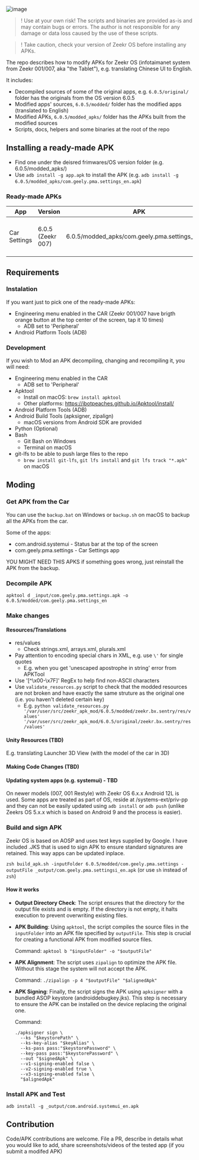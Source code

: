 ![image](https://github.com/user-attachments/assets/fc9c7d8f-209f-4465-9732-eb4dd0409f20)


> ! Use at your own risk! The scripts and binaries are provided as-is and may contain bugs or errors. The author is not responsible for any damage or data loss caused by the use of these scripts.

> ! Take caution, check your version of Zeekr OS before installing any APKs.

The repo describes how to modify APKs for Zeekr OS (infotaimanet system from Zeekr 001/007, aka "the Tablet"), e.g. translating Chinese UI to English.

It includes:
- Decompiled sources of some of the original apps, e.g. `6.0.5/original/` folder has the originals from the OS version 6.0.5
- Modified apps' sources, `6.0.5/modded/` folder has the modified apps (translated to English)
- Modified APKs, `6.0.5/modded_apks/` folder has the APKs built from the modified sources
- Scripts, docs, helpers and some binaries at the root of the repo

## Installing a ready-made APK

- Find one under the deisred frimwares/OS version folder (e.g. 6.0.5/modded_apks/)
- Use `adb install -g app.apk` to install the APK (e.g. `adb install -g 6.0.5/modded_apks/com.geely.pma.settings_en.apk`)

### Ready-made APKs

| App | Version | APK | Description |
| --- | --- | --- | --- |
| Car Settings | 6.0.5 (Zeekr 007) | 6.0.5/modded_apks/com.geely.pma.settings_en.apk | Car Settings APP Translated to English |

## Requirements

### Instalation

If you want just to pick one of the ready-made APKs:

- Engineering menu enabled in the CAR (Zeekr 001/007 have brigth orange button at the top center of the screen, tap it 10 times)
    - ADB set to 'Peripheral'
- Android Platform Tools (ADB)

### Development

If you wish to Mod an APK decompiling, changing and recompiling it, you will need:

- Engineering menu enabled in the CAR
    - ADB set to 'Peripheral'
- Apktool
    - Install on macOS: `brew install apktool`
    - Other platforms: https://ibotpeaches.github.io/Apktool/install/
- Android Platform Tools (ADB)
- Android Build Tools (apksigner, zipalign)
    - macOS versions from Android SDK are provided
- Python (Optional)
- Bash
    - Git Bash on Windows
    - Terminal on macOS
 - git-lfs to be able to push large files to the repo
    - `brew install git-lfs`, `git lfs install` and `git lfs track "*.apk"` on macOS

## Moding

### Get APK from the Car

You can use the `backup.bat` on Windows or `backup.sh` on macOS to backup all the APKs from the car.

Some of the apps:
- com.android.systemui - Status bar at the top of the screen
- com.geely.pma.settings - Car Settings app

YOU MIGHT NEED THIS APKS if something goes wrong, just reinstall the APK from the backup.

### Decompile APK

`apktool d _input/com.geely.pma.settings.apk -o 6.0.5/modded/com.geely.pma.settings_en`

### Make changes

#### Resources/Translations
- res/values
    - Check strings.xml, arrays.xml, plurals.xml
- Pay attention to encoding special chars in XML, e.g. use `\'` for single quotes
    - E.g. when you get 'unescaped apostrophe in string' error from APKTool
- Use '[^\x00-\x7F]' RegEx to help find non-ASCII characters
- Use `validate_resources.py` script to check that the modded resources are not broken and have exactly the same struture as the original one (i.e. you haven't deleted certain key)
    - E.g. `python validate_resources.py '/var/user/src/zeekr_apk_mod/6.0.5/modded/zeekr.bx.sentry/res/values' '/var/user/src/zeekr_apk_mod/6.0.5/original/zeekr.bx.sentry/res/values'`

#### Unity Resources (TBD)

E.g. translating Launcher 3D View (with the model of the car in 3D)

#### Making Code Changes (TBD)

#### Updating system apps (e.g. systemui) - TBD

On newer models (007, 001 Restyle) with Zeekr OS 6.x.x Android 12L is used. Some apps are treated as part of OS, reside at /systems-ext/priv-pp and they can not be easily updated using `adb install` or `adb push` (unlike Zeekrs OS 5.x.x which is based on Android 9 and the process is easier).

### Build and sign APK

Zeekr OS is based on AOSP and uses test keys supplied by Google. I have included .JKS that is used to sign APK to ensure standard signatures are retained. This way apps can be updated inplace.

`zsh build_apk.sh -inputFolder 6.0.5/modded/com.geely.pma.settings -outputFile _output/com.geely.pma.settingsi_en.apk` (or use `sh` instead of `zsh`)

#### How it works

- **Output Directory Check**: The script ensures that the directory for the output file exists and is empty. If the directory is not empty, it halts execution to prevent overwriting existing files.

- **APK Building**: Using `apktool`, the script compiles the source files in the `inputFolder` into an APK file specified by `outputFile`. This step is crucial for creating a functional APK from modified source files.

   Command: `apktool b "$inputFolder" -o "$outputFile"`

- **APK Alignment**: The script uses `zipalign` to optimize the APK file.  Without this stage the system will not accept the APK.

   Command: `./zipalign -p 4 "$outputFile" "$alignedApk"`

- **APK Signing**: Finally, the script signs the APK using `apksigner` with a bundled ASOP keystore (androiddebugkey.jks). This step is necessary to ensure the APK can be installed on the device replacing the original one.

   Command: 
   ```
   ./apksigner sign \
     --ks "$keystorePath" \
     --ks-key-alias "$keyAlias" \
     --ks-pass pass:"$keystorePassword" \
     --key-pass pass:"$keystorePassword" \
     --out "$signedApk" \
     --v1-signing-enabled false \
     --v2-signing-enabled true \
     --v3-signing-enabled false \
     "$alignedApk"
   ```

### Install APK and Test

`adb install -g _output/com.android.systemui_en.apk`

## Contribution

Code/APK contributions are welcome. File a PR, describe in details what you would like to add, share screenshots/videos of the tested app (if you submit a modifed APK)
